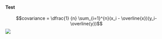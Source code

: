 #### Test
$$covariance = \dfrac{1} {n} \sum_{i=1}^{n}(x_i - \overline{x})(y_i-\overline{y})$$
<img src="https://latex.codecogs.com/gif.latex?O_t=\text { Onset event at time bin } t " />
